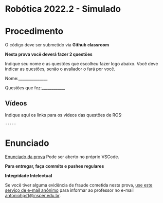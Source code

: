 # Robótica 2022.2 - Simulado

# Procedimento

O código deve ser submetido via **Github classroom**

**Nesta prova você deverá fazer 2 questões**

Indique seu nome e as questões que escolheu fazer logo abaixo. Você deve indicar as questões, senão o avaliador o fará por você.


Nome:_______________


Questões que fez:____________

## Vídeos

Indique aqui os links para os vídeos das questões de ROS:

    -----

# Enunciado


[Enunciado da prova](enunciado.md)
Pode ser aberto no próprio VSCode.

**Para entregar, faça commits e pushes regulares**

**Integridade Intelectual**

Se você tiver alguma evidência de fraude cometida nesta prova, [use este serviço de e-mail anônimo](https://www.guerrillamail.com/pt/compose) para informar ao professor no e-mail antoniohps1@insper.edu.br.

